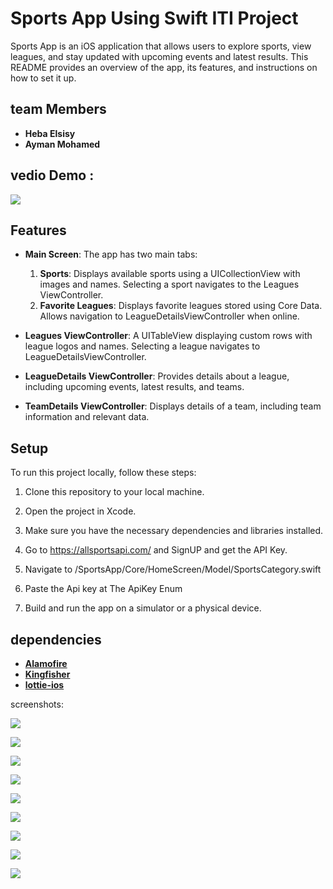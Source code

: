 # Sports App Using Swift ITI Project 
 Sports App is an iOS application that allows users to explore sports, view leagues, and stay updated with upcoming events and latest results. This README provides an overview of the app, its features, and instructions on how to set it up.

 ## team Members
 - **Heba Elsisy**
 - **Ayman Mohamed**

## vedio Demo : 


<img src="https://github.com/Ayman-Naim/Sports-App/blob/dev/Screens/Demo1.gif">


## Features

- **Main Screen**: The app has two main tabs:
  1. **Sports**: Displays available sports using a UICollectionView with images and names. Selecting a sport navigates to the Leagues ViewController.
  2. **Favorite Leagues**: Displays favorite leagues stored using Core Data. Allows navigation to LeagueDetailsViewController when online.

- **Leagues ViewController**: A UITableView displaying custom rows with league logos and names. Selecting a league navigates to LeagueDetailsViewController.

- **LeagueDetails ViewController**: Provides details about a league, including upcoming events, latest results, and teams.

- **TeamDetails ViewController**: Displays details of a team, including team information and relevant data.


## Setup

To run this project locally, follow these steps:

1. Clone this repository to your local machine.

2. Open the project in Xcode.

3. Make sure you have the necessary dependencies and libraries installed.
4. Go to https://allsportsapi.com/ and SignUP and get the API Key.
5. Navigate to /SportsApp/Core/HomeScreen/Model/SportsCategory.swift
6. Paste the Api key at The ApiKey Enum
7. Build and run the app on a simulator or a physical device.

 ## dependencies
  - **[Alamofire](https://github.com/Alamofire/Alamofire)**
  - **[Kingfisher](https://github.com/onevcat/Kingfisher)**
  - **[lottie-ios](https://github.com/airbnb/lottie-ios)**
  

   



screenshots:

![](Screens/1.png)


![](Screens/2.png)


![](Screens/3.png)


![](Screens/4.png)


![](Screens/5.png)


![](Screens/6.png)


![](Screens/7.png)


![](Screens/8.png)


![](Screens/9.png)







